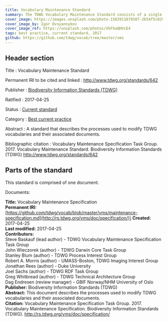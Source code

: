 ```yaml
---
title: Vocabulary Maintenance Standard
summary: The TDWG Vocabulary Maintenance Standard consists of a single document: the [Vocabulary Maintenance Specification](https://github.com/tdwg/vocab/blob/master/vms/maintenance-specification.md). That document describes the processes used to modify TDWG vocabularies and their associated documents.
cover_image: https://images.unsplash.com/photo-1502911679107-2b54f5c0292c
cover_image_by: Igor Ovsyannykov
cover_image_ref: https://unsplash.com/photos/VkFhaQHVcE4
tags: best practice, current standard, 2017
github: https://github.com/tdwg/vocab/tree/master/vms
---
```


## Header section

Title
: Vocabulary Maintenance Standard

Permanent IRI to be cited and linked
: <http://www.tdwg.org/standards/642>

Publisher
: [Biodiversity Information Standards (TDWG)](https://www.tdwg.org/)

Ratified
: 2017-04-25

Status
: [Current standard](https://www.tdwg.org/standards/status-and-categories/)

Category
: [Best current practice](https://www.tdwg.org/standards/status-and-categories/)

Abstract
: A standard that describes the processes used to modify TDWG vocabularies and their associated documents.

Bibliographic citation
: Vocabulary Maintenance Specification Task Group. 2017. Vocabulary Maintenance Standard. Biodiversity Information Standards (TDWG) http://www.tdwg.org/standards/642

## Parts of the standard

This standard is comprised of one document. 

Documents:

**Title:** Vocabulary Maintenance Specification\
**Permanent IRI:** [https://github.com/tdwg/vocab/blob/master/vms/maintenance-specification.md](http://rs.tdwg.org/vms/doc/specification/)\
**Created:** 2017-04-25\
**Last modified:** 2017-04-25\
**Contributors:**\
Steve Baskauf (lead author) - TDWG Vocabulary Maintenance Specification Task Group\
John Wieczorek (author) - TDWG Darwin Core Task Group\
Stanley Blum (author) - TDWG Process Interest Group\
Robert A. Morris (author) - UMASS-Boston, TDWG Imaging Interest Group\
Jonathan Rees (author) - Duke University\
Joel Sachs (author) - TDWG RDF Task Group\
Greg Whitbread (author) - TDWG Technical Architecture Group\
Dag Endresen (review manager) - GBIF Norway/NHM University of Oslo\
**Publisher:** Biodiversity Information Standards (TDWG)\
**Abstract:** This document describes the processes used to modify TDWG vocabularies and their associated documents.\
**Citation:** Vocabulary Maintenance Specification Task Group. 2017. Vocabulary Maintenance Specification. Biodiversity Information Standards (TDWG). http://rs.tdwg.org/vms/doc/specification/

